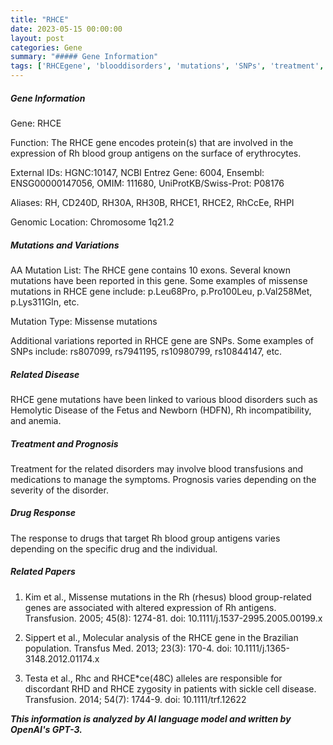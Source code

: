 ```yaml
---
title: "RHCE"
date: 2023-05-15 00:00:00
layout: post
categories: Gene
summary: "##### Gene Information"
tags: ['RHCEgene', 'blooddisorders', 'mutations', 'SNPs', 'treatment', 'prognosis', 'drugresponse', 'geneticinformationanalyst']
---
```


##### Gene Information

Gene: RHCE

Function: The RHCE gene encodes protein(s) that are involved in the expression of Rh blood group antigens on the surface of erythrocytes.

External IDs: HGNC:10147, NCBI Entrez Gene: 6004, Ensembl: ENSG00000147056, OMIM: 111680, UniProtKB/Swiss-Prot: P08176

Aliases: RH, CD240D, RH30A, RH30B, RHCE1, RHCE2, RhCcEe, RHPI

Genomic Location: Chromosome 1q21.2

##### Mutations and Variations

AA Mutation List: The RHCE gene contains 10 exons. Several known mutations have been reported in this gene. Some examples of missense mutations in RHCE gene include: p.Leu68Pro, p.Pro100Leu, p.Val258Met, p.Lys311Gln, etc.

Mutation Type: Missense mutations

Additional variations reported in RHCE gene are SNPs. Some examples of SNPs include: rs807099, rs7941195, rs10980799, rs10844147, etc.

##### Related Disease

RHCE gene mutations have been linked to various blood disorders such as Hemolytic Disease of the Fetus and Newborn (HDFN), Rh incompatibility, and anemia.

##### Treatment and Prognosis

Treatment for the related disorders may involve blood transfusions and medications to manage the symptoms. Prognosis varies depending on the severity of the disorder.

##### Drug Response

The response to drugs that target Rh blood group antigens varies depending on the specific drug and the individual.

##### Related Papers

1. Kim et al., Missense mutations in the Rh (rhesus) blood group-related genes are associated with altered expression of Rh antigens. Transfusion. 2005; 45(8): 1274-81. doi: 10.1111/j.1537-2995.2005.00199.x

2. Sippert et al., Molecular analysis of the RHCE gene in the Brazilian population. Transfus Med. 2013; 23(3): 170-4. doi: 10.1111/j.1365-3148.2012.01174.x

3. Testa et al., Rhc and RHCE*ce(48C) alleles are responsible for discordant RHD and RHCE zygosity in patients with sickle cell disease. Transfusion. 2014; 54(7): 1744-9. doi: 10.1111/trf.12622

**_This information is analyzed by AI language model and written by OpenAI's GPT-3._**